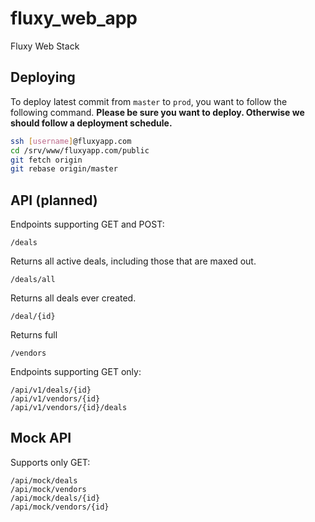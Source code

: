 fluxy_web_app
=============

Fluxy Web Stack 


Deploying
-----------
To deploy latest commit from ```master``` to ```prod```, you want to follow the following command. 
**Please be sure you want to deploy. Otherwise we should follow a deployment schedule.**
```sh
ssh [username]@fluxyapp.com
cd /srv/www/fluxyapp.com/public
git fetch origin
git rebase origin/master
```

API (planned)
-----------
Endpoints supporting GET and POST:
```
/deals
```
Returns all active deals, including those that are maxed out.

```
/deals/all
```
Returns all deals ever created.

```
/deal/{id}
```
Returns full 


```
/vendors
```

Endpoints supporting GET only:
```
/api/v1/deals/{id}
/api/v1/vendors/{id}
/api/v1/vendors/{id}/deals
```

Mock API
-------------
Supports only GET:
```
/api/mock/deals
/api/mock/vendors
/api/mock/deals/{id}
/api/mock/vendors/{id}
```
